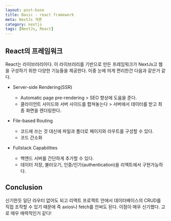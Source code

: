 ```yaml
---
layout: post-base
title: Basic - react framework
meta: NextJs 개론
category: nextjs
tags: [NextJs, React]
---
```


## React의 프레임워크

React는 라이브러리이다. 이 라이브러리를 기반으로 만든 프레임워크가 NextJs고 웹을 구성하기 위한 다양한 기능들을 제공한다. 이중 눈에 띄게 편리한건 다음과 같은거 같다.

- Server-side Rendering(SSR)

  - Automatic page pre-rendering > SEO 향상에 도움을 준다.
  - 클라이언트 사이드와 서버 사이드를 합쳐놓는다 > 서버에서 데이터를 받고 최종 화면을 렌더링한다.

- File-based Routing

  - 코드에 쓰는 것 대신에 파일과 폴더로 페이지와 라우트를 구성할 수 있다.
  - 코드 간소화

- Fullstack Capabilities

  - 백엔드 서버를 간단하게 추가할 수 있다.
  - 데이터 저장, 불러오기, 인증/인가(authentication)을 리엑트에서 구현가능하다.

## Conclusion

신기한듯 일단 라우터 없어도 되고 리엑트 프로젝트 안에서 데이터베이스의 CRUD를 직접 조작할 수 있기 때문에 즉 axios나 fetch를 안써도 된다. 이점이 매우 신기했다. 고로 매우 매력적인거 같다!
